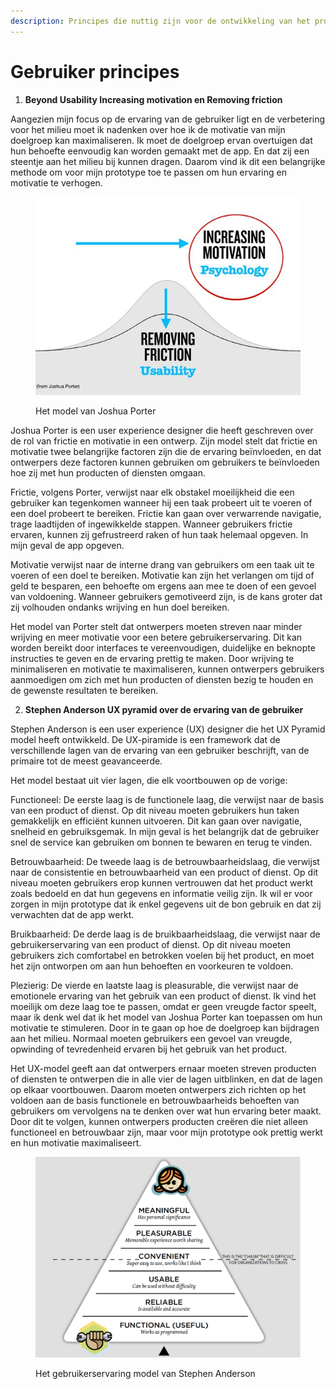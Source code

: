 ```yaml
---
description: Principes die nuttig zijn voor de ontwikkeling van het product
---
```


# Gebruiker principes

1. **Beyond Usability Increasing motivation en Removing friction**&#x20;

Aangezien mijn focus op de ervaring van de gebruiker ligt en de verbetering voor het milieu moet ik nadenken over hoe ik de motivatie van mijn doelgroep kan maximaliseren. Ik moet de doelgroep ervan overtuigen dat hun behoefte eenvoudig kan worden gemaakt met de app. En dat zij een steentje aan het milieu bij kunnen dragen. Daarom vind ik dit een belangrijke methode om voor mijn prototype toe te passen om hun ervaring en motivatie te verhogen.

<figure><img src="../.gitbook/assets/589e6fb9a1a927f620143f0df5b8feac.jpg" alt=""><figcaption><p>Het model van Joshua Porter</p></figcaption></figure>

Joshua Porter is een user experience designer die heeft geschreven over de rol van frictie en motivatie in een ontwerp. Zijn model stelt dat frictie en motivatie twee belangrijke factoren zijn die de ervaring beïnvloeden, en dat ontwerpers deze factoren kunnen gebruiken om gebruikers te beïnvloeden hoe zij met hun producten of diensten omgaan.

Frictie, volgens Porter, verwijst naar elk obstakel moeilijkheid die een gebruiker kan tegenkomen wanneer hij een taak probeert uit te voeren of een doel probeert te bereiken. Frictie kan gaan over verwarrende navigatie, trage laadtijden of ingewikkelde stappen. Wanneer gebruikers frictie ervaren, kunnen zij gefrustreerd raken of hun taak helemaal opgeven. In mijn geval de app opgeven.

Motivatie verwijst naar de interne drang van gebruikers om een taak uit te voeren of een doel te bereiken. Motivatie kan zijn het verlangen om tijd of geld te besparen, een behoefte om ergens aan mee te doen of een gevoel van voldoening. Wanneer gebruikers gemotiveerd zijn, is de kans groter dat zij volhouden ondanks wrijving en hun doel bereiken.

Het model van Porter stelt dat ontwerpers moeten streven naar minder wrijving en meer motivatie voor een betere gebruikerservaring. Dit kan worden bereikt door interfaces te vereenvoudigen, duidelijke en beknopte instructies te geven en de ervaring prettig te maken. Door wrijving te minimaliseren en motivatie te maximaliseren, kunnen ontwerpers gebruikers aanmoedigen om zich met hun producten of diensten bezig te houden en de gewenste resultaten te bereiken.&#x20;

2. **Stephen Anderson UX pyramid over de ervaring van de gebruiker**

Stephen Anderson is een user experience (UX) designer die het UX Pyramid model heeft ontwikkeld. De UX-piramide is een framework dat de verschillende lagen van de ervaring van een gebruiker beschrijft, van de primaire tot de meest geavanceerde.

Het model bestaat uit vier lagen, die elk voortbouwen op de vorige:

Functioneel: De eerste laag is de functionele laag, die verwijst naar de basis van een product of dienst. Op dit niveau moeten gebruikers hun taken gemakkelijk en efficiënt kunnen uitvoeren. Dit kan gaan over navigatie, snelheid en gebruiksgemak. In mijn geval is het belangrijk dat de gebruiker snel de service kan gebruiken om bonnen te bewaren en terug te vinden.&#x20;

Betrouwbaarheid: De tweede laag is de betrouwbaarheidslaag, die verwijst naar de consistentie en betrouwbaarheid van een product of dienst. Op dit niveau moeten gebruikers erop kunnen vertrouwen dat het product werkt zoals bedoeld en dat hun gegevens en informatie veilig zijn. Ik wil er voor zorgen in mijn prototype dat ik enkel gegevens uit de bon gebruik en dat zij verwachten dat de app werkt.&#x20;

Bruikbaarheid: De derde laag is de bruikbaarheidslaag, die verwijst naar de gebruikerservaring van een product of dienst. Op dit niveau moeten gebruikers zich comfortabel en betrokken voelen bij het product, en moet het zijn ontworpen om aan hun behoeften en voorkeuren te voldoen.

Plezierig: De vierde en laatste laag is pleasurable, die verwijst naar de emotionele ervaring van het gebruik van een product of dienst. Ik vind het moeilijk om deze laag toe te passen, omdat er geen vreugde factor speelt, maar ik denk wel dat ik het model van Joshua Porter kan toepassen om hun motivatie te stimuleren. Door in te gaan op hoe de doelgroep kan bijdragen aan het milieu. Normaal moeten gebruikers een gevoel van vreugde, opwinding of tevredenheid ervaren bij het gebruik van het product.&#x20;

Het UX-model geeft aan dat ontwerpers ernaar moeten streven producten of diensten te ontwerpen die in alle vier de lagen uitblinken, en dat de lagen op elkaar voortbouwen. Daarom moeten ontwerpers zich richten op het voldoen aan de basis functionele en betrouwbaarheids behoeften van gebruikers om vervolgens na te denken over wat hun ervaring beter maakt. Door dit te volgen, kunnen ontwerpers producten creëren die niet alleen functioneel en betrouwbaar zijn, maar voor mijn prototype ook prettig werkt en hun motivatie maximaliseert.

<figure><img src="../.gitbook/assets/UksEe.png" alt=""><figcaption><p>Het gebruikerservaring model van Stephen Anderson</p></figcaption></figure>
